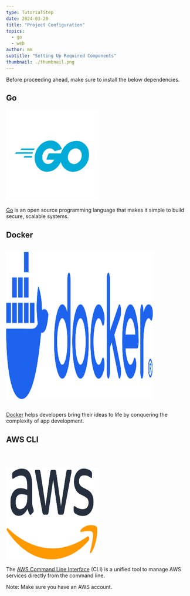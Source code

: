 ```yaml
---
type: TutorialStep
date: 2024-03-20
title: "Project Configuration"
topics:
  - go
  - web
author: mm
subtitle: "Setting Up Required Components"
thumbnail: ./thumbnail.png
---
```


Before proceeding ahead, make sure to install the below dependencies.

## Go

<img alt="golang" src="./images/golang.svg" height="250" width="250">

[Go](https://go.dev/doc/install) is an open source programming language that makes it simple to build secure, scalable systems.

## Docker

<br>
<img alt="docker" src="./images/docker-logo-blue.png" height="400" width="400">
<br><br>

[Docker](https://www.docker.com/products/docker-desktop/) helps developers bring their ideas to life by conquering the complexity of app development.

## AWS CLI

<br><br>

<img alt="awscli" src="./images/aws.png" height="250" width="250">

The [AWS Command Line Interface](https://aws.amazon.com/cli/) (CLI)
is a unified tool to manage AWS services directly from the command line.

Note: Make sure you have an AWS account.
